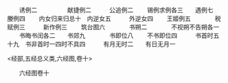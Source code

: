 <!-- { "loadSidebar": true } -->
　　诱例二　　　　　献捷例二　　　公追例二
　　锡例求例各三　　遇例七　　　　媵例四
　　内女归来归总十　内逆女五　　　外逆女四
　　王姬例五　　　　税赋例三　　　新作例三
　　筑台囿六　　　　书朔二　　　　不视朔不告朔各一
　　书晦书闰各二　　书郊九　　　　书即位八
　　不书即位四　　　书首时五十九　书非首时一四时不具四　　　有月无时二　　有日无月一




<经部,五经总义类,六经图,卷十>















　　六经图卷十
